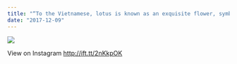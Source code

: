 ```yaml
---
title: "“To the Vietnamese, lotus is known as an exquisite flower, symbolizes the purity, serenity, commitment and optimism of the future as it is the flower which grows in muddy water and rises above the surface to bloom with remarkable beauty.” #travel #flowers #vietnam #national #symbol #relfection #colors #sonyalpha #sony #beauty #hanoi #vietnamairlines #lotus"
date: "2017-12-09"
---
```


![](https://scontent.cdninstagram.com/t51.2885-15/e35/25009113_150650055702181_5907764808849031168_n.jpg)  

View on Instagram http://ift.tt/2nKkpOK
